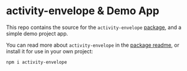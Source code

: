 # activity-envelope & Demo App

This repo contains the source for the `activity-envelope` [package](https://www.npmjs.com/package/activity-envelope), and a simple demo project app.

You can read more about `activity-envelope` in the [package readme](/activity-envelope), or install it for use in your own project:

```
npm i activity-envelope
```
